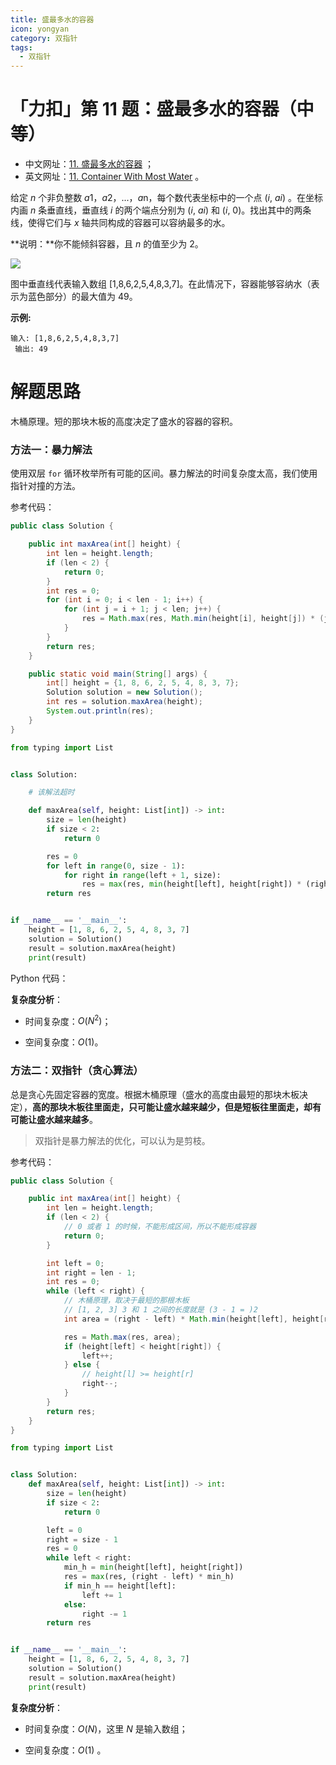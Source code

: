 ```yaml
---
title: 盛最多水的容器
icon: yongyan
category: 双指针
tags:
  - 双指针
---
```



# 「力扣」第 11 题：盛最多水的容器（中等）

+ 中文网址：[11. 盛最多水的容器](https://leetcode-cn.com/problems/container-with-most-water/description/) ；
+ 英文网址：[11. Container With Most Water](https://leetcode.com/problems/container-with-most-water/description/) 。

给定 *n* 个非负整数 *a*1，*a*2，...，*a*n，每个数代表坐标中的一个点 (*i*, *ai*) 。在坐标内画 *n* 条垂直线，垂直线 *i* 的两个端点分别为 (*i*, *ai*) 和 (*i*, 0)。找出其中的两条线，使得它们与 *x* 轴共同构成的容器可以容纳最多的水。

**说明：**你不能倾斜容器，且 *n* 的值至少为 2。

![](https://aliyun-lc-upload.oss-cn-hangzhou.aliyuncs.com/aliyun-lc-upload/uploads/2018/07/25/question_11.jpg)

图中垂直线代表输入数组 [1,8,6,2,5,4,8,3,7]。在此情况下，容器能够容纳水（表示为蓝色部分）的最大值为 49。


**示例:**

```
输入: [1,8,6,2,5,4,8,3,7]
 输出: 49
```

# 解题思路

木桶原理。短的那块木板的高度决定了盛水的容器的容积。

### 方法一：暴力解法

使用双层 `for` 循环枚举所有可能的区间。暴力解法的时间复杂度太高，我们使用指针对撞的方法。

参考代码：

<CodeGroup>
<CodeGroupItem title="Java">

```java
public class Solution {

    public int maxArea(int[] height) {
        int len = height.length;
        if (len < 2) {
            return 0;
        }
        int res = 0;
        for (int i = 0; i < len - 1; i++) {
            for (int j = i + 1; j < len; j++) {
                res = Math.max(res, Math.min(height[i], height[j]) * (j - i));
            }
        }
        return res;
    }

    public static void main(String[] args) {
        int[] height = {1, 8, 6, 2, 5, 4, 8, 3, 7};
        Solution solution = new Solution();
        int res = solution.maxArea(height);
        System.out.println(res);
    }
}
```

</CodeGroupItem>

<CodeGroupItem title="Python">

```python
from typing import List


class Solution:

    # 该解法超时

    def maxArea(self, height: List[int]) -> int:
        size = len(height)
        if size < 2:
            return 0

        res = 0
        for left in range(0, size - 1):
            for right in range(left + 1, size):
                res = max(res, min(height[left], height[right]) * (right - left))
        return res


if __name__ == '__main__':
    height = [1, 8, 6, 2, 5, 4, 8, 3, 7]
    solution = Solution()
    result = solution.maxArea(height)
    print(result)
```

</CodeGroupItem>
</CodeGroup>



Python 代码：



**复杂度分析**：

+ 时间复杂度：$O(N^2)$；

+ 空间复杂度：$O(1)$。

### 方法二：双指针（贪心算法）

总是贪心先固定容器的宽度。根据木桶原理（盛水的高度由最短的那块木板决定），**高的那块木板往里面走，只可能让盛水越来越少，但是短板往里面走，却有可能让盛水越来越多**。  

> 双指针是暴力解法的优化，可以认为是剪枝。

参考代码：

<CodeGroup>
<CodeGroupItem title="Java">

```java
public class Solution {

    public int maxArea(int[] height) {
        int len = height.length;
        if (len < 2) {
            // 0 或者 1 的时候，不能形成区间，所以不能形成容器
            return 0;
        }

        int left = 0;
        int right = len - 1;
        int res = 0;
        while (left < right) {
            // 木桶原理，取决于最短的那根木板
            // [1, 2, 3] 3 和 1 之间的长度就是 (3 - 1 = )2
            int area = (right - left) * Math.min(height[left], height[right]);

            res = Math.max(res, area);
            if (height[left] < height[right]) {
                left++;
            } else {
                // height[l] >= height[r]
                right--;
            }
        }
        return res;
    }
}
```

</CodeGroupItem>

<CodeGroupItem title="Python">

```python
from typing import List


class Solution:
    def maxArea(self, height: List[int]) -> int:
        size = len(height)
        if size < 2:
            return 0

        left = 0
        right = size - 1
        res = 0
        while left < right:
            min_h = min(height[left], height[right])
            res = max(res, (right - left) * min_h)
            if min_h == height[left]:
                left += 1
            else:
                right -= 1
        return res


if __name__ == '__main__':
    height = [1, 8, 6, 2, 5, 4, 8, 3, 7]
    solution = Solution()
    result = solution.maxArea(height)
    print(result)
```

</CodeGroupItem>
</CodeGroup>

**复杂度分析**：

+ 时间复杂度：$O(N)$，这里 $N$ 是输入数组；

+ 空间复杂度：$O(1)$ 。
